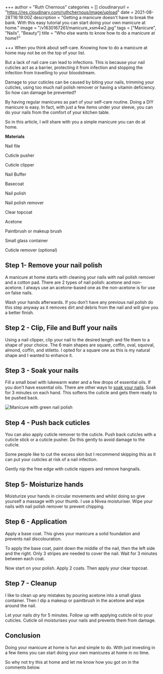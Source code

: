 +++
author = "Ruth Chernous"
categories = []
cloudinaryurl = "https://res.cloudinary.com/ruthchernous/image/upload"
date = 2021-08-28T16:19:00Z
description = "Getting a manicure doesn't have to break the bank. With this easy tutorial you can start doing your own manicure at home."
image = "/v1630167261/manicure_xsm4w2.jpg"
tags = ["Manicure", "Nails", "Beauty"]
title = "Who else wants to know how to do a manicure at home?"

+++
When you think about self-care. Knowing how to do a manicure at home may not be on the top of your list.

But a lack of nail care can lead to infections. This is because your nail cuticles act as a barrier, protecting it from infection and stopping the infection from travelling to your bloodstream.

Damage to your cuticles can be caused by biting your nails, trimming your cuticles, using too much nail polish remover or having a vitamin deficiency. So how can damage be prevented?

By having regular manicures as part of your self-care routine. Doing a DIY manicure is easy. In fact, with just a few items under your sleeve, you can do your nails from the comfort of your kitchen table.

So in this article, I will share with you a simple manicure you can do at home.

**Materials**

Nail file

Cuticle pusher

Cuticle clipper

Nail Buffer

Basecoat

Nail polish

Nail polish remover

Clear topcoat

Acetone

Paintbrush or makeup brush

Small glass container

Cuticle remover (optional)

## **Step 1- Remove your nail polish**

A manicure at home starts with cleaning your nails with nail polish remover and a cotton pad. There are 2 types of nail polish: acetone and non-acetone. I always use an acetone-based one as the non-acetone is for use on false nails.

Wash your hands afterwards. If you don’t have any previous nail polish do this step anyway as it removes dirt and debris from the nail and will give you a better finish.

## **Step 2 - Clip, File and Buff your nails**

Using a nail clipper, clip your nail to the desired length and file them to a shape of your choice. The 6 main shapes are square, coffin, oval, squoval, almond, coffin, and stiletto. I opted for a square one as this is my natural shape and I wanted to enhance it.

## **Step 3 - Soak your nails**

Fill a small bowl with lukewarm water and a few drops of essential oils. If you don't have essential oils. There are other ways to [soak your nails](https://bellezzaspava.com/7-great-ways-soak-nails-before-manicure/). Soak for 3 minutes on each hand. This softens the cuticle and gets them ready to be pushed back.

![Manicure with green nail polish](https://res.cloudinary.com/ruthchernous/image/upload/v1630167460/Blue_manicure_wq7dzr.jpg "Manicure at home")

## **Step 4 - Push back cuticles**

You can also apply cuticle remover to the cuticle. Push back cuticles with a cuticle stick or a cuticle pusher. Do this gently to avoid damage to the cuticle.

Some people like to cut the excess skin but I recommend skipping this as it can put your cuticles at risk of a nail infection.

Gently nip the free edge with cuticle nippers and remove hangnails.

## **Step 5- Moisturize hands**

Moisturize your hands in circular movements and whilst doing so give yourself a massage with your thumb. I use a Nivea moisturiser. Wipe your nails with nail polish remover to prevent chipping.

## **Step 6 - Application**

Apply a base coat. This gives your manicure a solid foundation and prevents nail discolouration.

To apply the base coat, paint down the middle of the nail, then the left side and the right. Only 3 stripes are needed to cover the nail. Wait for 3 minutes between each coat.

Now start on your polish. Apply 2 coats. Then apply your clear topcoat.

## **Step 7 - Cleanup**

I like to clean up any mistakes by pouring acetone into a small glass container. Then I dip a makeup or paintbrush in the acetone and wipe around the nail.

Let your nails dry for 5 minutes. Follow up with applying cuticle oil to your cuticles. Cuticle oil moisturises your nails and prevents them from damage.

## **Conclusion**

Doing your manicure at home is fun and simple to do. With just investing in a few items you can start doing your own manicures at home in no time.

So why not try this at home and let me know how you got on in the comments below.